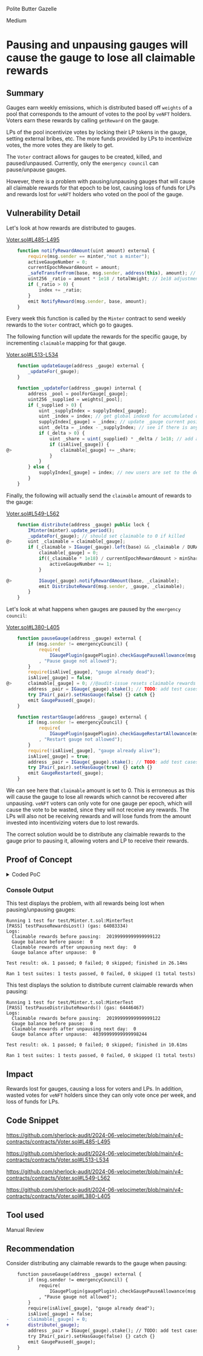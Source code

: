 Polite Butter Gazelle

Medium

# Pausing and unpausing gauges will cause the gauge to lose all claimable rewards

## Summary

Gauges earn weekly emissions, which is distributed based off `weights` of a pool that corresponds to the amount of votes to the pool by `veNFT` holders. Voters earn these rewards by calling `getReward` on the gauge.

LPs of the pool incentivize votes by locking their LP tokens in the gauge, setting external bribes, etc. The more funds provided by LPs to incentivize votes, the more votes they are likely to get.

The `Voter` contract allows for gauges to be created, killed, and paused/unpaused. Currently, only the `emergency council` can pause/unpause gauges.

However, there is a problem with pausing/unpausing gauges that will cause all claimable rewards for that epoch to be lost, causing loss of funds for LPs and rewards lost for `veNFT` holders who voted on the pool of the gauge.

## Vulnerability Detail

Let's look at how rewards are distributed to gauges.

[Voter.sol#L485-L495](https://github.com/sherlock-audit/2024-06-velocimeter/blob/main/v4-contracts/contracts/Voter.sol#L485-L495)
```javascript
    function notifyRewardAmount(uint amount) external {
        require(msg.sender == minter,"not a minter");
        activeGaugeNumber = 0;
        currentEpochRewardAmount = amount;
        _safeTransferFrom(base, msg.sender, address(this), amount); // transfer the distro in
        uint256 _ratio = amount * 1e18 / totalWeight; // 1e18 adjustment is removed during claim
        if (_ratio > 0) {
            index += _ratio;
        }
        emit NotifyReward(msg.sender, base, amount);
    }
```

Every week this function is called by the `Minter` contract to send weekly rewards to the `Voter` contract, which go to gauges.

The following function will update the rewards for the specific gauge, by incrementing `claimable` mapping for that gauge.

[Voter.sol#L513-L534](https://github.com/sherlock-audit/2024-06-velocimeter/blob/main/v4-contracts/contracts/Voter.sol#L513-L534)
```javascript
    function updateGauge(address _gauge) external {
        _updateFor(_gauge);
    }

    function _updateFor(address _gauge) internal {
        address _pool = poolForGauge[_gauge];
        uint256 _supplied = weights[_pool];
        if (_supplied > 0) {
            uint _supplyIndex = supplyIndex[_gauge];
            uint _index = index; // get global index0 for accumulated distro
            supplyIndex[_gauge] = _index; // update _gauge current position to global position
            uint _delta = _index - _supplyIndex; // see if there is any difference that need to be accrued
            if (_delta > 0) {
                uint _share = uint(_supplied) * _delta / 1e18; // add accrued difference for each supplied token
                if (isAlive[_gauge]) {
@>                  claimable[_gauge] += _share;
                }
            }
        } else {
            supplyIndex[_gauge] = index; // new users are set to the default global state
        }
    }
```

Finally, the following will actually send the `claimable` amount of rewards to the gauge:

[Voter.sol#L549-L562](https://github.com/sherlock-audit/2024-06-velocimeter/blob/main/v4-contracts/contracts/Voter.sol#L549-L562)
```javascript
    function distribute(address _gauge) public lock {
        IMinter(minter).update_period();
        _updateFor(_gauge); // should set claimable to 0 if killed
@>      uint _claimable = claimable[_gauge];
        if (_claimable > IGauge(_gauge).left(base) && _claimable / DURATION > 0) {
            claimable[_gauge] = 0;
            if((_claimable * 1e18) / currentEpochRewardAmount > minShareForActiveGauge) {
                activeGaugeNumber += 1;
            }

@>          IGauge(_gauge).notifyRewardAmount(base, _claimable);
            emit DistributeReward(msg.sender, _gauge, _claimable);
        }
    }
```

Let's look at what happens when gauges are paused by the `emergency council`:

[Voter.sol#L380-L405](https://github.com/sherlock-audit/2024-06-velocimeter/blob/main/v4-contracts/contracts/Voter.sol#L380-L405)
```javascript
    function pauseGauge(address _gauge) external {
        if (msg.sender != emergencyCouncil) {
            require(
                IGaugePlugin(gaugePlugin).checkGaugePauseAllowance(msg.sender, _gauge)
            , "Pause gauge not allowed");
        }
        require(isAlive[_gauge], "gauge already dead");
        isAlive[_gauge] = false;
@>      claimable[_gauge] = 0; //@audit-issue resets claimable rewards to 0
        address _pair = IGauge(_gauge).stake(); // TODO: add test cases
        try IPair(_pair).setHasGauge(false) {} catch {}
        emit GaugePaused(_gauge);
    }

    function restartGauge(address _gauge) external {
        if (msg.sender != emergencyCouncil) {
            require(
                IGaugePlugin(gaugePlugin).checkGaugeRestartAllowance(msg.sender, _gauge)
            , "Restart gauge not allowed");
        }
        require(!isAlive[_gauge], "gauge already alive");
        isAlive[_gauge] = true;
        address _pair = IGauge(_gauge).stake(); // TODO: add test cases
        try IPair(_pair).setHasGauge(true) {} catch {}
        emit GaugeRestarted(_gauge);
    }
```

We can see here that `claimable` amount is set to 0. This is erroneous as this will cause the gauge to lose all rewards which cannot be recovered after unpausing. `veNFT` voters can only vote for one gauge per epoch, which will cause the vote to be wasted, since they will not receive any rewards. The LPs will also not be receiving rewards and will lose funds from the amount invested into incentivizing voters due to lost rewards.

The correct solution would be to distribute any claimable rewards to the gauge prior to pausing it, allowing voters and LP to receive their rewards.

## Proof of Concept

<details>
<summary>Coded PoC</summary>
<br>

For this test, there are two test functions. The first test displays the problem, the second test displays the solution.

Add the following to `test/Minter.t.sol` and run: `forge test --mt testPauseRewardsLost -vv`

```javascript
    function testPauseRewardsLost() public {
        initializeVotingEscrow();

        FLOW.approve(address(router), TOKEN_1);
        FRAX.approve(address(router), TOKEN_1);
        router.addLiquidity(address(FRAX), address(FLOW), false, TOKEN_1, TOKEN_1, 0, 0, address(owner), block.timestamp);
        address pair1 = router.pairFor(address(FRAX), address(FLOW), false);
        address pair2 = router.pairFor(address(DAI), address(FLOW), false);

        voter.createGauge(pair2, 0);
        address gauge = voter.gauges(pair2);
      
        address[] memory pools = new address[](2);
        pools[0] = pair1;
        pools[1] = pair2;
        uint256[] memory weights = new uint256[](2);
        weights[0] = 9899;
        weights[1] = 101;

        _elapseOneWeek();

        voter.vote(1, pools, weights);
        minter.update_period(); // give rewards to Voter contract
        voter.updateGauge(address(gauge)); // update rewards for gauge

        // expect distribution
        assertGt(voter.claimable(address(gauge)), 0); // verify there are claimable rewards
        console.log("Claimable rewards before pausing: ", voter.claimable(address(gauge)));
        console.log("Gauge balance before pause: ", FLOW.balanceOf(gauge));

        _elapseOneWeek();

        voter.pauseGauge(address(gauge));
        vm.warp(block.timestamp + 1 days); // admin decides to unpause next day
        voter.restartGauge(address(gauge));

        assertEq(voter.claimable(address(gauge)), 0); 
        console.log("Claimable rewards after unpausing next day: ", voter.claimable(address(gauge)));
        console.log("Gauge balance after unpause: ", FLOW.balanceOf(gauge));
    }
```

Add the following to `test/Minter.t.sol` and run: `forge test --mt testPauseDistributeRewards -vv`

```javascript
    function testPauseDistributeRewards() public {
        initializeVotingEscrow();

        FLOW.approve(address(router), TOKEN_1);
        FRAX.approve(address(router), TOKEN_1);
        router.addLiquidity(address(FRAX), address(FLOW), false, TOKEN_1, TOKEN_1, 0, 0, address(owner), block.timestamp);
        address pair1 = router.pairFor(address(FRAX), address(FLOW), false);
        address pair2 = router.pairFor(address(DAI), address(FLOW), false);

        voter.createGauge(pair2, 0);
        address gauge = voter.gauges(pair2);

        address[] memory pools = new address[](2);
        pools[0] = pair1;
        pools[1] = pair2;
        uint256[] memory weights = new uint256[](2);
        weights[0] = 9899;
        weights[1] = 101;

        _elapseOneWeek();

        voter.vote(1, pools, weights);
        minter.update_period(); // give rewards to Voter contract
        voter.updateGauge(address(gauge)); // update rewards for gauge

        // expect distribution
        assertGt(voter.claimable(address(gauge)), 0);
        console.log("Claimable rewards before pausing: ", voter.claimable(address(gauge)));
        console.log("Gauge balance before pause: ", FLOW.balanceOf(gauge));

        _elapseOneWeek();

        voter.distribute(gauge); // distribute rewards when pausing
        voter.pauseGauge(address(gauge));
        vm.warp(block.timestamp + 1 days); // admin decides to unpause next day
        voter.restartGauge(address(gauge));

        assertEq(voter.claimable(address(gauge)), 0);
        console.log("Claimable rewards after unpausing next day: ", voter.claimable(address(gauge)));
        console.log("Gauge balance after unpause: ", FLOW.balanceOf(gauge));
    }
```
</details>

### Console Output

This test displays the problem, with all rewards being lost when pausing/unpausing gauges:

```text
Running 1 test for test/Minter.t.sol:MinterTest
[PASS] testPauseRewardsLost() (gas: 64083334)
Logs:
  Claimable rewards before pausing:  20199999999999999122
  Gauge balance before pause:  0
  Claimable rewards after unpausing next day:  0
  Gauge balance after unpause:  0

Test result: ok. 1 passed; 0 failed; 0 skipped; finished in 26.14ms

Ran 1 test suites: 1 tests passed, 0 failed, 0 skipped (1 total tests)
```

This test displays the solution to distribute current claimable rewards when pausing:

```text
Running 1 test for test/Minter.t.sol:MinterTest
[PASS] testPauseDistributeRewards() (gas: 64446467)
Logs:
  Claimable rewards before pausing:  20199999999999999122
  Gauge balance before pause:  0
  Claimable rewards after unpausing next day:  0
  Gauge balance after unpause:  40399999999999998244

Test result: ok. 1 passed; 0 failed; 0 skipped; finished in 10.61ms

Ran 1 test suites: 1 tests passed, 0 failed, 0 skipped (1 total tests)
```


## Impact

Rewards lost for gauges, causing a loss for voters and LPs. In addition, wasted votes for `veNFT` holders since they can only vote once per week, and loss of funds for LPs.

## Code Snippet

https://github.com/sherlock-audit/2024-06-velocimeter/blob/main/v4-contracts/contracts/Voter.sol#L485-L495

https://github.com/sherlock-audit/2024-06-velocimeter/blob/main/v4-contracts/contracts/Voter.sol#L513-L534

https://github.com/sherlock-audit/2024-06-velocimeter/blob/main/v4-contracts/contracts/Voter.sol#L549-L562

https://github.com/sherlock-audit/2024-06-velocimeter/blob/main/v4-contracts/contracts/Voter.sol#L380-L405

## Tool used

Manual Review

## Recommendation

Consider distributing any claimable rewards to the gauge when pausing:

```diff
    function pauseGauge(address _gauge) external {
        if (msg.sender != emergencyCouncil) {
            require(
                IGaugePlugin(gaugePlugin).checkGaugePauseAllowance(msg.sender, _gauge)
            , "Pause gauge not allowed");
        }
        require(isAlive[_gauge], "gauge already dead");
        isAlive[_gauge] = false;
-       claimable[_gauge] = 0;
+       distribute(_gauge);
        address _pair = IGauge(_gauge).stake(); // TODO: add test cases
        try IPair(_pair).setHasGauge(false) {} catch {}
        emit GaugePaused(_gauge);
    }
```